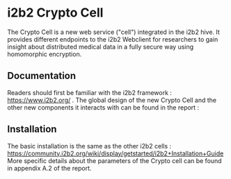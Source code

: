 # i2b2 Crypto Cell
The Crypto Cell is a new web service ("cell") integrated in the i2b2 hive. It provides different endpoints to the i2b2 Webclient
for researchers to gain insight about distributed medical data in a fully secure way using homomorphic encryption.

## Documentation

Readers should first be familiar with the i2b2 framework : https://www.i2b2.org/ .
The global design of the new Crypto Cell and the other new components it interacts with can be found in the report : 

## Installation

The basic installation is the same as the other i2b2 cells : https://community.i2b2.org/wiki/display/getstarted/i2b2+Installation+Guide
More specific details about the parameters of the Crypto cell can be found in appendix A.2 of the report.
